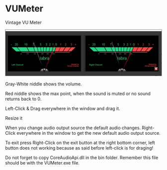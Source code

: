# VUMeter
Vintage VU Meter

![GitHub Logo](vumeter.jpg)

Gray-White niddle shows the volume.

Red niddle shows the max point, when the sound is muted or no sound returns back to 0.

Left-Click & Drag everywhere in the window and drag it.

Resize it

When you change audio output source the default audio changes.  Right-Click everywhere in the window to get the new default audio output source.

To exit press Right-Click on the exit button at the right bottom corner, left button does not working because as said before left-click is for draging!

Do not forget to copy CoreAudioApi.dll in the bin folder.  Remember this file should be with the VUMeter.exe file.  


